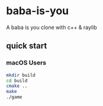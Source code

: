 # baba-is-you

A baba is you clone with c++ &amp; raylib

## quick start

### macOS Users

```bash
mkdir build
cd build
cmake ..
make
./game
```
